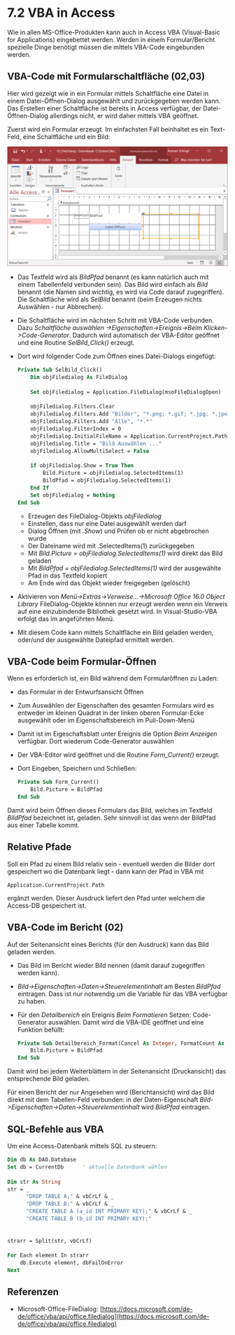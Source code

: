 # 7.2 VBA in Access

Wie in allen MS-Office-Produkten kann auch in Access VBA (Visual-Basic for Applications) eingebettet werden. Werden in einem Formular/Bericht spezielle Dinge benötigt müssen die mittels VBA-Code eingebunden werden.

## VBA-Code mit Formularschaltfläche (02,03)

Hier wird gezeigt wie in ein Formular mittels Schaltfläche eine Datei in einem Datei-Öffnen-Dialog ausgewählt und zurückgegeben werden kann. Das Erstellen einer Schaltfläche ist bereits in Access verfügbar, der Datei-Öffnen-Dialog allerdings nicht, er wird daher mittels VBA geöffnet.

Zuerst wird ein Formular erzeugt. Im einfachsten Fall beinhaltet es ein Text-Feld, eine Schaltfläche und ein Bild:

![MSAccess](bilder/MSAccess_VBA01.png)

- Das Textfeld wird als *BildPfad* benannt (es kann natürlich auch mit einem Tabellenfeld verbunden sein). Das Bild wird einfach als *Bild* benannt (die Namen sind wichtig, es wird via Code darauf zugegriffen). Die Schaltfläche wird als *SelBild* benannt (beim Erzeugen nichts Auswählen - nur Abbrechen).

- Die Schaltfläche wird im nächsten Schritt mit VBA-Code verbunden. Dazu *Schaltfläche auswählen ->Eigenschaften->Ereignis->Beim Klicken->Code-Generator*. Dadurch wird automatisch der VBA-Editor geöffnet und eine Routine *SelBild_Click()* erzeugt.

- Dort wird folgender Code zum Öffnen eines Datei-Dialogs eingefügt:

  ```vb
  Private Sub SelBild_Click()
      Dim objFiledialog As FileDialog
      
      Set objFiledialog = Application.FileDialog(msoFileDialogOpen)
      
      objFiledialog.Filters.Clear
      objFiledialog.Filters.Add "Bilder", "*.png; *.gif; *.jpg; *.jpeg; *.bmp"
      objFiledialog.Filters.Add "Alle", "*.*"
      objFiledialog.FilterIndex = 0
      objFiledialog.InitialFileName = Application.CurrentProject.Path
      objFiledialog.Title = "Bild Auswählen ..."
      objFiledialog.AllowMultiSelect = False
  
      if objFiledialog.Show = True Then
          Bild.Picture = objFiledialog.SelectedItems(1)
          BildPfad = objFiledialog.SelectedItems(1)
      End If
      Set objFiledialog = Nothing
  End Sub
  ```

  - Erzeugen des FileDialog-Objekts *objFiledialog*
  - Einstellen, dass nur eine Datei ausgewählt werden darf
  - Dialog Öffnen (mit *.Show*) und Prüfen ob er nicht abgebrochen wurde
  - Der Dateiname wird mit .SelectedItems(1) zurückgegeben
  - Mit *Bild.Picture = objFiledialog.SelectedItems(1)* wird direkt das Bild geladen
  - Mit *BildPfad = objFiledialog.SelectedItems(1)* wird der ausgewählte Pfad in das Textfeld kopiert
  - Am Ende wird das Objekt wieder freigegeben (gelöscht)

- Aktivieren von *Menü->Extras->Verweise...->Microsoft Office 16.0 Object Library*
  FileDialog-Objekte können nur erzeugt werden wenn ein Verweis auf eine einzubindende Bibliothek gesetzt wird. In Visual-Studio-VBA erfolgt das im angeführten Menü.

- Mit diesem Code kann mittels Schaltfläche ein Bild geladen werden, oder/und der ausgewählte Dateipfad ermittelt werden.

## VBA-Code beim Formular-Öffnen

Wenn es erforderlich ist, ein Bild während dem Formularöffnen zu Laden:

- das Formular in der Entwurfsansicht Öffnen

- Zum Auswählen der Eigenschaften des gesamten Formulars wird es entweder im kleinen Quadrat in der linken oberen Formular-Ecke ausgewählt oder im Eigenschaftsbereich im Pull-Down-Menü

- Damit ist im Eigeschaftsblatt unter Ereignis die Option *Beim Anzeigen* verfügbar. Dort wiederum Code-Generator auswählen

- Der VBA-Editor wird geöffnet und die Routine *Form_Current()* erzeugt.

- Dort Eingeben, Speichern und Schließen:

  ```vb
  Private Sub Form_Current()
      Bild.Picture = BildPfad
  End Sub
  ```

Damit wird beim Öffnen dieses Formulars das Bild, welches im Textfeld *BildPfad* bezeichnet ist, geladen. Sehr sinnvoll ist das wenn der BildPfad aus einer Tabelle kommt.

## Relative Pfade

Soll ein Pfad zu einem Bild relativ sein - eventuell werden die Bilder dort gespeichert wo die Datenbank liegt - dann kann der Pfad in VBA mit

```
Application.CurrentProject.Path
```

ergänzt werden. Dieser Ausdruck liefert den Pfad unter welchem die Access-DB gespeichert ist.

## VBA-Code im Bericht (02)

Auf der Seitenansicht eines Berichts (für den Ausdruck) kann das Bild geladen werden.

- Das Bild im Bericht wieder Bild nennen (damit darauf zugegriffen werden kann).

- *Bild->Eigenschaften->Daten->Steuerelementinhalt* am Besten *BildPfad* eintragen. Dass ist nur notwendig um die Variable für das VBA verfügbar zu haben.

- Für den *Detailbereich* ein Ereignis *Beim Formatieren* Setzen: Code-Generator auswählen. Damit wird die VBA-IDE geöffnet und eine Funktion befüllt:

  ```vb
  Private Sub Detailbereich_Format(Cancel As Integer, FormatCount As Integer)
      Bild.Picture = BildPfad
  End Sub
  ```

Damit wird bei jedem Weiterblättern in der Seitenansicht (Druckansicht) das entsprechende Bild geladen.

Für einen Bericht der nur Angesehen wird (Berichtansicht) wird das Bild direkt mit dem Tabellen-Feld verbunden: in der Daten-Eigenschaft *Bild->Eigenschaften->Daten->Steuerelementinhalt* wird *BildPfad* eintragen.

## SQL-Befehle aus VBA

Um eine Access-Datenbank mittels SQL zu steuern:

```vb
Dim db As DAO.Database
Set db = CurrentDb      ' aktuelle Datenbank wählen
    
Dim str As String
str = _
      "DROP TABLE A;" & vbCrLf & _
      "DROP TABLE B;" & vbCrLf & _
      "CREATE TABLE A (a_id INT PRIMARY KEY);" & vbCrLf & _
      "CREATE TABLE B (b_id INT PRIMARY KEY);"

          
strarr = Split(str, vbCrLf)
    
For Each element In strarr
    db.Execute element, dbFailOnError
Next
```

## Referenzen

- Microsoft-Office-FileDialog:
  [https://docs.microsoft.com/de-de/office/vba/api/office.filedialog](https://docs.microsoft.com/de-de/office/vba/api/office.filedialog)

